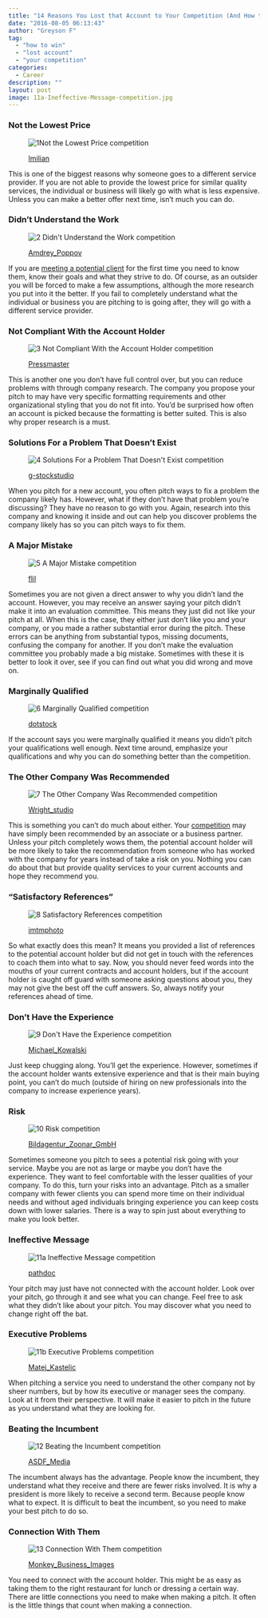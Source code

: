 ```yaml
---
title: "14 Reasons You Lost that Account to Your Competition (And How to Win Next Time)"
date: "2016-08-05 06:13:43"
author: "Greyson F"
tag:
  - "how to win"
  - "lost account"
  - "your competition"
categories:
  - Career
description: ""
layout: post
image: 11a-Ineffective-Message-competition.jpg
---
```


### Not the Lowest Price

<figure aria-describedby="caption-attachment-3951" class="wp-caption alignnone" id="attachment_3951" style="width: 700px">

![1Not the Lowest Price competition](/posts/1Not-the-Lowest-Price-competition.jpg)<figcaption class="wp-caption-text" id="caption-attachment-3951">[Imilian](http://www.shutterstock.com/pic-286353824/stock-photo-businessmans-finger-pushing-red-web-search-button-best-deal.html)

</figcaption></figure>

This is one of the biggest reasons why someone goes to a different service provider. If you are not able to provide the lowest price for similar quality services, the individual or business will likely go with what is less expensive. Unless you can make a better offer next time, isn’t much you can do.

### Didn’t Understand the Work

<figure aria-describedby="caption-attachment-3952" class="wp-caption alignnone" id="attachment_3952" style="width: 700px">

![2 Didn't Understand the Work competition](/posts/2-Didnt-Understand-the-Work-competition.jpg)<figcaption class="wp-caption-text" id="caption-attachment-3952">[Amdrey_Poppov](http://www.shutterstock.com/pic-70048396/stock-photo-group-of-disoriented-businesspeople.html)</figcaption></figure>

If you are [meeting a potential client](https://hbr.org/2012/09/top-reasons-salespeople-lose-b) for the first time you need to know them, know their goals and what they strive to do. Of course, as an outsider you will be forced to make a few assumptions, although the more research you put into it the better. If you fail to completely understand what the individual or business you are pitching to is going after, they will go with a different service provider.

### Not Compliant With the Account Holder

<figure aria-describedby="caption-attachment-3953" class="wp-caption alignnone" id="attachment_3953" style="width: 700px">

![3 Not Compliant With the Account Holder competition](/posts/3-Not-Compliant-With-the-Account-Holder-competition.jpg)<figcaption class="wp-caption-text" id="caption-attachment-3953">[Pressmaster](http://www.shutterstock.com/pic-158522279/stock-photo-image-of-two-young-businessmen-using-touchpad-at-meeting.html)</figcaption></figure>

This is another one you don’t have full control over, but you can reduce problems with through company research. The company you propose your pitch to may have very specific formatting requirements and other organizational styling that you do not fit into. You’d be surprised how often an account is picked because the formatting is better suited. This is also why proper research is a must.

### Solutions For a Problem That Doesn’t Exist

<figure aria-describedby="caption-attachment-3954" class="wp-caption alignnone" id="attachment_3954" style="width: 700px">

![4 Solutions For a Problem That Doesn't Exist competition](/posts/4-Solutions-For-a-Problem-That-Doesnt-Exist-competition.jpg)<figcaption class="wp-caption-text" id="caption-attachment-3954">[g-stockstudio](http://www.shutterstock.com/pic-226425211/stock-photo-boring-presentation-group-of-young-business-people-in-smart-casual-wear-looking-bored-while.html)

</figcaption></figure>

When you pitch for a new account, you often pitch ways to fix a problem the company likely has. However, what if they don’t have that problem you’re discussing? They have no reason to go with you. Again, research into this company and knowing it inside and out can help you discover problems the company likely has so you can pitch ways to fix them.

### A Major Mistake

<figure aria-describedby="caption-attachment-3955" class="wp-caption alignnone" id="attachment_3955" style="width: 700px">

![5 A Major Mistake competition](/posts/5-A-Major-Mistake-competition.jpg)<figcaption class="wp-caption-text" id="caption-attachment-3955">[flil](http://www.shutterstock.com/pic-301395722/stock-photo--accounting-accounting-documents-a-cup-of-strong-coffee-tables-of-numbers-calculator-top-view.html)</figcaption></figure>

Sometimes you are not given a direct answer to why you didn’t land the account. However, you may receive an answer saying your pitch didn’t make it into an evaluation committee. This means they just did not like your pitch at all. When this is the case, they either just don’t like you and your company, or you made a rather substantial error during the pitch. These errors can be anything from substantial typos, missing documents, confusing the company for another. If you don’t make the evaluation committee you probably made a big mistake. Sometimes with these it is better to look it over, see if you can find out what you did wrong and move on.

### Marginally Qualified

<figure aria-describedby="caption-attachment-3956" class="wp-caption alignnone" id="attachment_3956" style="width: 700px">

![6 Marginally Qualified competition](/posts/6-Marginally-Qualified-competition.jpg)<figcaption class="wp-caption-text" id="caption-attachment-3956">[dotstock](http://ww.shutterstock.com/pic-154536812/stock-photo-portrait-of-tired-young-business-woman-at-the-office.html)

</figcaption></figure>

If the account says you were marginally qualified it means you didn’t pitch your qualifications well enough. Next time around, emphasize your qualifications and why you can do something better than the competition.

### The Other Company Was Recommended

<figure aria-describedby="caption-attachment-3957" class="wp-caption alignnone" id="attachment_3957" style="width: 700px">

![7 The Other Company Was Recommended competition](/posts/7-The-Other-Company-Was-Recommended-competition.jpg)<figcaption class="wp-caption-text" id="caption-attachment-3957">[Wright_studio](http://www.shutterstock.com/pic-351001487/stock-photo-businessman-pressing-button-on-touch-screen-interface-and-select-recommended.html)</figcaption></figure>

This is something you can’t do much about either. Your [competition](https://www.linkedin.com/pulse/20140914141243-5572608-top-ten-reasons-why-you-really-lost-that-bid) may have simply been recommended by an associate or a business partner. Unless your pitch completely wows them, the potential account holder will be more likely to take the recommendation from someone who has worked with the company for years instead of take a risk on you. Nothing you can do about that but provide quality services to your current accounts and hope they recommend you.

### “Satisfactory References”

<figure aria-describedby="caption-attachment-3958" class="wp-caption alignnone" id="attachment_3958" style="width: 700px">

![8 Satisfactory References competition](/posts/8-Satisfactory-References-competition.jpg)<figcaption class="wp-caption-text" id="caption-attachment-3958">[imtmphoto](http://www.shutterstock.com/pic-379643950/stock-photo-caucasian-business-executive-praising-subordinate-by-giving-a-pat-on-the-shoulder.html)

</figcaption></figure>

So what exactly does this mean? It means you provided a list of references to the potential account holder but did not get in touch with the references to coach them into what to say. Now, you should never feed words into the mouths of your current contracts and account holders, but if the account holder is caught off guard with someone asking questions about you, they may not give the best off the cuff answers. So, always notify your references ahead of time.

### Don’t Have the Experience

<figure aria-describedby="caption-attachment-3959" class="wp-caption alignnone" id="attachment_3959" style="width: 700px">

![9 Don't Have the Experience competition](/posts/9-Dont-Have-the-Experience-competition.jpg)<figcaption class="wp-caption-text" id="caption-attachment-3959">[Michael_Kowalski](http://www.shutterstock.com/pic-115641427/stock-photo-stressed-and-worried-attractive-junior-businesswoman-and-senior-businessman-holding-their-heads.html)

</figcaption></figure>

Just keep chugging along. You’ll get the experience. However, sometimes if the account holder wants extensive experience and that is their main buying point, you can’t do much (outside of hiring on new professionals into the company to increase experience years).

### Risk

<figure aria-describedby="caption-attachment-3960" class="wp-caption alignnone" id="attachment_3960" style="width: 700px">

![10 Risk competition](/posts/10-Risk-competition.jpg)<figcaption class="wp-caption-text" id="caption-attachment-3960">[Bildagentur_Zoonar_GmbH](http://www.shutterstock.com/pic-233621905/stock-photo-risk-analysis.html)</figcaption></figure>

Sometimes someone you pitch to sees a potential risk going with your service. Maybe you are not as large or maybe you don’t have the experience. They want to feel comfortable with the lesser qualities of your company. To do this, turn your risks into an advantage. Pitch as a smaller company with fewer clients you can spend more time on their individual needs and without aged individuals bringing experience you can keep costs down with lower salaries. There is a way to spin just about everything to make you look better.

### Ineffective Message

<figure aria-describedby="caption-attachment-3961" class="wp-caption alignnone" id="attachment_3961" style="width: 700px">

![11a Ineffective Message competition](/posts/11a-Ineffective-Message-competition.jpg)<figcaption class="wp-caption-text" id="caption-attachment-3961">[pathdoc](http://www.shutterstock.com/pic-295421723/stock-photo-frustrated-handsome-young-business-man-in-suit-receiving-bad-news-message-on-mobile-smart-phone.html)

</figcaption></figure>

Your pitch may just have not connected with the account holder. Look over your pitch, go through it and see what you can change. Feel free to ask what they didn’t like about your pitch. You may discover what you need to change right off the bat.

### Executive Problems

<figure aria-describedby="caption-attachment-3962" class="wp-caption alignnone" id="attachment_3962" style="width: 700px">

![11b Executive Problems competition](/posts/11b-Executive-Problems-competition.jpg)<figcaption class="wp-caption-text" id="caption-attachment-3962">[Matej_Kastelic](http://www.shutterstock.com/pic-274821560/stock-photo-business-man-making-a-presentation-at-office-business-executive-delivering-a-presentation-to-his.html)

</figcaption></figure>

When pitching a service you need to understand the other company not by sheer numbers, but by how its executive or manager sees the company. Look at it from their perspective. It will make it easier to pitch in the future as you understand what they are looking for.

### Beating the Incumbent

<figure aria-describedby="caption-attachment-3963" class="wp-caption alignnone" id="attachment_3963" style="width: 700px">

![12 Beating the Incumbent competition](/posts/12-Beating-the-Incumbent-competition.jpg)<figcaption class="wp-caption-text" id="caption-attachment-3963">[ASDF_Media](http://www.shutterstock.com/pic-130099715/stock-photo-business-handshake.html)</figcaption></figure>

The incumbent always has the advantage. People know the incumbent, they understand what they receive and there are fewer risks involved. It is why a president is more likely to receive a second term. Because people know what to expect. It is difficult to beat the incumbent, so you need to make your best pitch to do so.

### Connection With Them

<figure aria-describedby="caption-attachment-3964" class="wp-caption alignnone" id="attachment_3964" style="width: 700px">

![13 Connection With Them competition](/posts/13-Connection-With-Them-competition.jpg)<figcaption class="wp-caption-text" id="caption-attachment-3964">[Monkey_Business_Images](http://www.shutterstock.com/pic-124547059/stock-photo-businessman-and-businesswoman-shaking-hands-in-office.html)</figcaption></figure>

You need to connect with the account holder. This might be as easy as taking them to the right restaurant for lunch or dressing a certain way. There are little connections you need to make when making a pitch. It often is the little things that count when making a connection.

